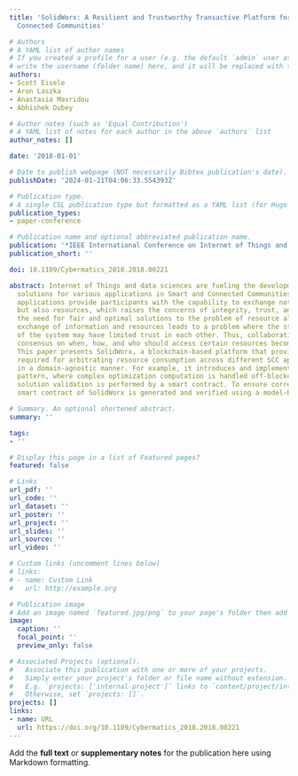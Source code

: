 ```yaml
---
title: 'SolidWorx: A Resilient and Trustworthy Transactive Platform for Smart and
  Connected Communities'

# Authors
# A YAML list of author names
# If you created a profile for a user (e.g. the default `admin` user at `content/authors/admin/`), 
# write the username (folder name) here, and it will be replaced with their full name and linked to their profile.
authors:
- Scott Eisele
- Aron Laszka
- Anastasia Mavridou
- Abhishek Dubey

# Author notes (such as 'Equal Contribution')
# A YAML list of notes for each author in the above `authors` list
author_notes: []

date: '2018-01-01'

# Date to publish webpage (NOT necessarily Bibtex publication's date).
publishDate: '2024-01-21T04:06:33.554393Z'

# Publication type.
# A single CSL publication type but formatted as a YAML list (for Hugo requirements).
publication_types:
- paper-conference

# Publication name and optional abbreviated publication name.
publication: '*IEEE International Conference on Internet of Things and Blockchains*'
publication_short: ''

doi: 10.1109/Cybermatics_2018.2018.00221

abstract: Internet of Things and data sciences are fueling the development of innovative
  solutions for various applications in Smart and Connected Communities (SCC). These
  applications provide participants with the capability to exchange not only data
  but also resources, which raises the concerns of integrity, trust, and above all
  the need for fair and optimal solutions to the problem of resource allocation. This
  exchange of information and resources leads to a problem where the stakeholders
  of the system may have limited trust in each other. Thus, collaboratively reaching
  consensus on when, how, and who should access certain resources becomes problematic.
  This paper presents SolidWorx, a blockchain-based platform that provides key mechanisms
  required for arbitrating resource consumption across different SCC applications
  in a domain-agnostic manner. For example, it introduces and implements a hybrid-solver
  pattern, where complex optimization computation is handled off-blockchain while
  solution validation is performed by a smart contract. To ensure correctness, the
  smart contract of SolidWorx is generated and verified using a model-based approach.

# Summary. An optional shortened abstract.
summary: ''

tags:
- ''

# Display this page in a list of Featured pages?
featured: false

# Links
url_pdf: ''
url_code: ''
url_dataset: ''
url_poster: ''
url_project: ''
url_slides: ''
url_source: ''
url_video: ''

# Custom links (uncomment lines below)
# links:
# - name: Custom Link
#   url: http://example.org

# Publication image
# Add an image named `featured.jpg/png` to your page's folder then add a caption below.
image:
  caption: ''
  focal_point: ''
  preview_only: false

# Associated Projects (optional).
#   Associate this publication with one or more of your projects.
#   Simply enter your project's folder or file name without extension.
#   E.g. `projects: ['internal-project']` links to `content/project/internal-project/index.md`.
#   Otherwise, set `projects: []`.
projects: []
links:
- name: URL
  url: https://doi.org/10.1109/Cybermatics_2018.2018.00221
---
```


Add the **full text** or **supplementary notes** for the publication here using Markdown formatting.
